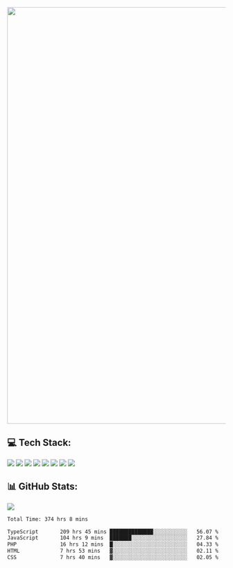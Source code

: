 <img style='width: 100vw' src='./hcampos_gradient.png'>

## 💻 Tech Stack:

![](https://img.shields.io/badge/next%20js-000000?style=for-the-badge&logo=nextdotjs&logoColor=white) ![](https://img.shields.io/badge/Tailwind_CSS-38B2AC?style=for-the-badge&logo=tailwind-css&logoColor=white) ![](https://img.shields.io/badge/React_Query-FF4154?style=for-the-badge&logo=React_Query&logoColor=white) ![](https://img.shields.io/badge/React-20232A?style=for-the-badge&logo=react&logoColor=61DAFB) ![](https://img.shields.io/badge/TypeScript-007ACC?style=for-the-badge&logo=typescript&logoColor=white) ![](https://img.shields.io/badge/JavaScript-323330?style=for-the-badge&logo=javascript&logoColor=F7DF1E) ![](https://img.shields.io/badge/Prisma-3982CE?style=for-the-badge&logo=Prisma&logoColor=white) ![](https://img.shields.io/badge/Supabase-181818?style=for-the-badge&logo=supabase&logoColor=white)

## 📊 GitHub Stats:

![](https://github-readme-stats.vercel.app/api?username=Sakoutecher&show_icons=true&count_private=true&&bg_color=70,11998e,38ef7d&title_color=fff&text_color=fff&icon_color=fff&hide_border=true)<br/>

<!--START_SECTION:waka-->

```txt
Total Time: 374 hrs 8 mins

TypeScript       209 hrs 45 mins ██████████████░░░░░░░░░░░   56.07 %
JavaScript       104 hrs 9 mins  ███████░░░░░░░░░░░░░░░░░░   27.84 %
PHP              16 hrs 12 mins  █░░░░░░░░░░░░░░░░░░░░░░░░   04.33 %
HTML             7 hrs 53 mins   ▓░░░░░░░░░░░░░░░░░░░░░░░░   02.11 %
CSS              7 hrs 40 mins   ▓░░░░░░░░░░░░░░░░░░░░░░░░   02.05 %
```

<!--END_SECTION:waka-->
